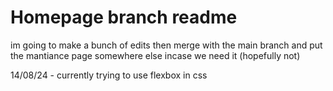 <h1>Homepage branch readme</h1>

<p>im going to make a bunch of edits then merge with the main branch and put the mantiance page somewhere else incase we need it (hopefully not)</p>

14/08/24 - currently trying to use flexbox in css